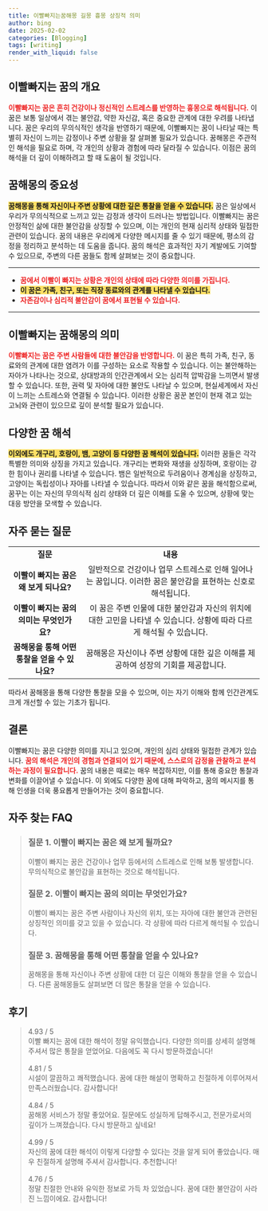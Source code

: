 ```yaml
---
title: 이빨빠지는꿈해몽 길몽 흉몽 상징적 의미
author: bing
date: 2025-02-02
categories: [Blogging]
tags: [writing]
render_with_liquid: false
---
```



<h2 id='이빨빠지는 꿈의 개요'>이빨빠지는 꿈의 개요</h2>

<p><b><span style="color: #ee2323;">이빨빠지는 꿈은 흔히 건강이나 정신적인 스트레스를 반영하는 흉몽으로 해석됩니다.</span></b> 이 꿈은 보통 일상에서 겪는 불안감, 약한 자신감, 혹은 중요한 관계에 대한 우려를 나타냅니다. 꿈은 우리의 무의식적인 생각을 반영하기 때문에, 이빨빠지는 꿈이 나타날 때는 특별히 자신이 느끼는 감정이나 주변 상황을 잘 살펴볼 필요가 있습니다. 꿈해몽은 주관적인 해석을 필요로 하며, 각 개인의 상황과 경험에 따라 달라질 수 있습니다. 이점은 꿈의 해석을 더 깊이 이해하려고 할 때 도움이 될 것입니다.</p>

<h2 id='꿈해몽의 중요성'>꿈해몽의 중요성</h2>

<p><b><span style="background-color: #ffe066;">꿈해몽을 통해 자신이나 주변 상황에 대한 깊은 통찰을 얻을 수 있습니다.</span></b> 꿈은 일상에서 우리가 무의식적으로 느끼고 있는 감정과 생각이 드러나는 방법입니다. 이빨빠지는 꿈은 안정적인 삶에 대한 불안감을 상징할 수 있으며, 이는 개인의 현재 심리적 상태와 밀접한 관련이 있습니다. 꿈의 내용은 우리에게 다양한 메시지를 줄 수 있기 때문에, 평소의 감정을 정리하고 분석하는 데 도움을 줍니다. 꿈의 해석은 효과적인 자기 계발에도 기여할 수 있으므로, 주변의 다른 꿈들도 함께 살펴보는 것이 중요합니다.</p>

<hr />

<ul>
    <li><b><span style="color: #ee2323;">꿈에서 이빨이 빠지는 상황은 개인의 상태에 따라 다양한 의미를 가집니다.</span></b></li>
    <li><b><span style="background-color: #ffe066;">이 꿈은 가족, 친구, 또는 직장 동료와의 관계를 나타낼 수 있습니다.</span></b></li>
    <li><b><span style="color: #ee2323;">자존감이나 심리적 불안감이 꿈에서 표현될 수 있습니다.</span></b></li>
</ul>

<hr />

<h2 id='이빨빠지는 꿈해몽의 의미'>이빨빠지는 꿈해몽의 의미</h2>

<p><b><span style="color: #ee2323;">이빨빠지는 꿈은 주변 사람들에 대한 불안감을 반영합니다.</span></b> 이 꿈은 특히 가족, 친구, 동료와의 관계에 대한 염려가 이를 구성하는 요소로 작용할 수 있습니다. 이는 불안해하는 자아가 나타나는 것으로, 상대방과의 인간관계에서 오는 심리적 압박감을 느끼면서 발생할 수 있습니다. 또한, 권력 및 자아에 대한 불안도 나타날 수 있으며, 현실세계에서 자신이 느끼는 스트레스와 연결될 수 있습니다. 이러한 상황은 꿈꾼 본인이 현재 겪고 있는 고뇌와 관련이 있으므로 깊이 분석할 필요가 있습니다.</p>

<h2 id='다양한 꿈 해석'>다양한 꿈 해석</h2>

<p><b><span style="background-color: #ffe066;">이외에도 개구리, 호랑이, 뱀, 고양이 등 다양한 꿈 해석이 있습니다.</span></b> 이러한 꿈들은 각각 특별한 의미와 상징을 가지고 있습니다. 개구리는 변화와 재생을 상징하며, 호랑이는 강한 힘이나 권리를 나타낼 수 있습니다. 뱀은 일반적으로 두려움이나 경계심을 상징하고, 고양이는 독립성이나 자아를 나타낼 수 있습니다. 따라서 이와 같은 꿈을 해석함으로써, 꿈꾸는 이는 자신의 무의식적 심리 상태와 더 깊은 이해를 도울 수 있으며, 상황에 맞는 대응 방안을 모색할 수 있습니다.</p>

<h2 id='자주 묻는 질문'>자주 묻는 질문</h2>

<table>
    <tr>
        <td style="text-align: center; height: 17px;"><b>질문</b></td>
        <td style="text-align: center; height: 17px;"><b>내용</b></td>
    </tr>
    <tr>
        <td style="text-align: center; height: 17px;"><b>이빨이 빠지는 꿈은 왜 보게 되나요?</b></td>
        <td style="text-align: center; height: 17px;">일반적으로 건강이나 업무 스트레스로 인해 일어나는 꿈입니다. 이러한 꿈은 불안감을 표현하는 신호로 해석됩니다.</td>
    </tr>
    <tr>
        <td style="text-align: center; height: 17px;"><b>이빨이 빠지는 꿈의 의미는 무엇인가요?</b></td>
        <td style="text-align: center; height: 17px;">이 꿈은 주변 인물에 대한 불안감과 자신의 위치에 대한 고민을 나타낼 수 있습니다. 상황에 따라 다르게 해석될 수 있습니다.</td>
    </tr>
    <tr>
        <td style="text-align: center; height: 17px;"><b>꿈해몽을 통해 어떤 통찰을 얻을 수 있나요?</b></td>
        <td style="text-align: center; height: 17px;">꿈해몽은 자신이나 주변 상황에 대한 깊은 이해를 제공하여 성장의 기회를 제공합니다.</td>
    </tr>
</table>

<p>따라서 꿈해몽을 통해 다양한 통찰을 모을 수 있으며, 이는 자기 이해와 함께 인간관계도 크게 개선할 수 있는 기초가 됩니다.</p>

<h2 id='결론'>결론</h2>

<p>이빨빠지는 꿈은 다양한 의미를 지니고 있으며, 개인의 심리 상태와 밀접한 관계가 있습니다. <b><span style="color: #ee2323;">꿈의 해석은 개인의 경험과 연결되어 있기 때문에, 스스로의 감정을 관찰하고 분석하는 과정이 필요합니다.</span></b> 꿈의 내용은 때로는 매우 복잡하지만, 이를 통해 중요한 통찰과 변화를 이끌어낼 수 있습니다. 이 외에도 다양한 꿈에 대해 파악하고, 꿈의 메시지를 통해 인생을 더욱 풍요롭게 만들어가는 것이 중요합니다.</p>


<h2 id='자주_찾는_FAQ'>자주 찾는 FAQ</h2>
<div itemscope="" itemtype="https://schema.org/FAQPage"> 
<blockquote> 
<div itemscope="" itemprop="mainEntity" itemtype="https://schema.org/Question"> 
<h3 itemprop="name">질문 1. 이빨이 빠지는 꿈은 왜 보게 될까요?</h3> 
<div itemscope="" itemprop="acceptedAnswer" itemtype="https://schema.org/Answer"> 
<span itemprop="text"> 
<p>이빨이 빠지는 꿈은 건강이나 업무 등에서의 스트레스로 인해 보통 발생합니다. 무의식적으로 불안감을 표현하는 것으로 해석됩니다.</p> 
</span> 
</div> 
</div> 
<div itemscope="" itemprop="mainEntity" itemtype="https://schema.org/Question"> 
<h3 itemprop="name">질문 2. 이빨이 빠지는 꿈의 의미는 무엇인가요?</h3> 
<div itemscope="" itemprop="acceptedAnswer" itemtype="https://schema.org/Answer"> 
<span itemprop="text"> 
<p>이빨이 빠지는 꿈은 주변 사람이나 자신의 위치, 또는 자아에 대한 불안과 관련된 상징적인 의미를 갖고 있을 수 있습니다. 각 상황에 따라 다르게 해석될 수 있습니다.</p> 
</span> 
</div> 
</div> 
<div itemscope="" itemprop="mainEntity" itemtype="https://schema.org/Question"> 
<h3 itemprop="name">질문 3. 꿈해몽을 통해 어떤 통찰을 얻을 수 있나요?</h3> 
<div itemscope="" itemprop="acceptedAnswer" itemtype="https://schema.org/Answer"> 
<span itemprop="text"> 
<p>꿈해몽을 통해 자신이나 주변 상황에 대한 더 깊은 이해와 통찰을 얻을 수 있습니다. 다른 꿈해몽들도 살펴보면 더 많은 통찰을 얻을 수 있습니다.</p> 
</span> 
</div> 
</div> 
</blockquote> 
</div>
<h2 id='후기'>후기</h2>
<div itemscope itemtype="https://schema.org/Product">
  <blockquote>
  <div itemprop="review" itemscope itemtype="https://schema.org/Review">
      <div itemprop="reviewRating" itemscope itemtype="https://schema.org/Rating"> <span itemprop="ratingValue">4.93</span> / <span itemprop="bestRating">5</span> </div>
      <span itemprop="reviewBody">이빨 빠지는 꿈에 대한 해석이 정말 유익했습니다. 다양한 의미를 상세히 설명해 주셔서 많은 통찰을 얻었어요. 다음에도 꼭 다시 방문하겠습니다!</span>
  </div>
  <br>
  <div itemprop="review" itemscope itemtype="https://schema.org/Review">
      <div itemprop="reviewRating" itemscope itemtype="https://schema.org/Rating"> <span itemprop="ratingValue">4.81</span> / <span itemprop="bestRating">5</span> </div>
      <span itemprop="reviewBody">시설이 깔끔하고 쾌적했습니다. 꿈에 대한 해설이 명확하고 친절하게 이루어져서 만족스러웠습니다. 감사합니다!</span>
  </div>
  <br>
  <div itemprop="review" itemscope itemtype="https://schema.org/Review">
      <div itemprop="reviewRating" itemscope itemtype="https://schema.org/Rating"> <span itemprop="ratingValue">4.84</span> / <span itemprop="bestRating">5</span> </div>
      <span itemprop="reviewBody">꿈해몽 서비스가 정말 좋았어요. 질문에도 성실하게 답해주시고, 전문가로서의 깊이가 느껴졌습니다. 다시 방문하고 싶네요!</span>
  </div>
  <br>
  <div itemprop="review" itemscope itemtype="https://schema.org/Review">
      <div itemprop="reviewRating" itemscope itemtype="https://schema.org/Rating"> <span itemprop="ratingValue">4.99</span> / <span itemprop="bestRating">5</span> </div>
      <span itemprop="reviewBody">자신의 꿈에 대한 해석이 이렇게 다양할 수 있다는 것을 알게 되어 좋았습니다. 매우 친절하게 설명해 주셔서 감사합니다. 추천합니다!</span>
  </div>
  <br>
  <div itemprop="review" itemscope itemtype="https://schema.org/Review">
      <div itemprop="reviewRating" itemscope itemtype="https://schema.org/Rating"> <span itemprop="ratingValue">4.76</span> / <span itemprop="bestRating">5</span> </div>
      <span itemprop="reviewBody">정말 친절한 안내와 유익한 정보로 가득 차 있었습니다. 꿈에 대한 불안감이 사라진 느낌이에요. 감사합니다!</span>
  </div>
  </blockquote>
</div>
